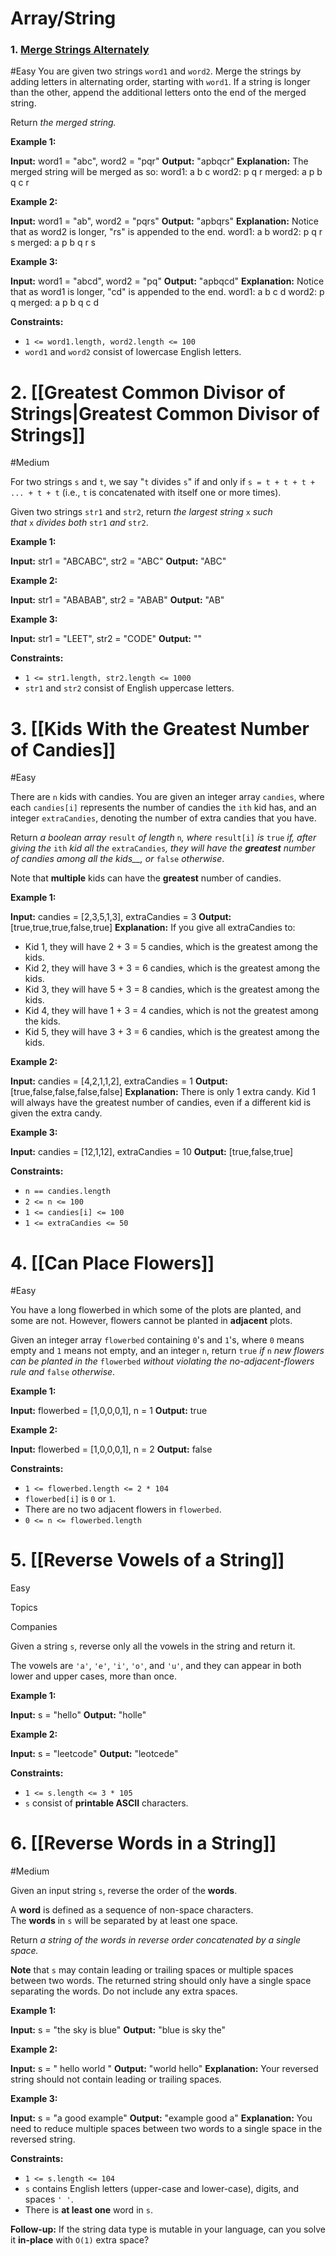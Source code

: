# Array/String

### 1. [Merge Strings Alternately](https://leetcode.com/problems/merge-strings-alternately/)

#Easy
You are given two strings `word1` and `word2`. Merge the strings by adding letters in alternating order, starting with `word1`. If a string is longer than the other, append the additional letters onto the end of the merged string.

Return _the merged string._

**Example 1:**

**Input:** word1 = "abc", word2 = "pqr"
**Output:** "apbqcr"
**Explanation:** The merged string will be merged as so:
word1:  a   b   c
word2:    p   q   r
merged: a p b q c r

**Example 2:**

**Input:** word1 = "ab", word2 = "pqrs"
**Output:** "apbqrs"
**Explanation:** Notice that as word2 is longer, "rs" is appended to the end.
word1:  a   b 
word2:    p   q   r   s
merged: a p b q   r   s

**Example 3:**

**Input:** word1 = "abcd", word2 = "pq"
**Output:** "apbqcd"
**Explanation:** Notice that as word1 is longer, "cd" is appended to the end.
word1:  a   b   c   d
word2:    p   q 
merged: a p b q c   d

**Constraints:**

- `1 <= word1.length, word2.length <= 100`
- `word1` and `word2` consist of lowercase English letters.

# 2. [[Greatest Common Divisor of Strings|Greatest Common Divisor of Strings]]

#Medium

For two strings `s` and `t`, we say "`t` divides `s`" if and only if `s = t + t + t + ... + t + t` (i.e., `t` is concatenated with itself one or more times).

Given two strings `str1` and `str2`, return _the largest string_ `x` _such that_ `x` _divides both_ `str1` _and_ `str2`.

**Example 1:**

**Input:** str1 = "ABCABC", str2 = "ABC"
**Output:** "ABC"

**Example 2:**

**Input:** str1 = "ABABAB", str2 = "ABAB"
**Output:** "AB"

**Example 3:**

**Input:** str1 = "LEET", str2 = "CODE"
**Output:** ""

**Constraints:**

- `1 <= str1.length, str2.length <= 1000`
- `str1` and `str2` consist of English uppercase letters.

# 3. [[Kids With the Greatest Number of Candies]]

#Easy

There are `n` kids with candies. You are given an integer array `candies`, where each `candies[i]` represents the number of candies the `ith` kid has, and an integer `extraCandies`, denoting the number of extra candies that you have.

Return _a boolean array_ `result` _of length_ `n`_, where_ `result[i]` _is_ `true` _if, after giving the_ `ith` _kid all the_ `extraCandies`_, they will have the **greatest** number of candies among all the kids__, or_ `false` _otherwise_.

Note that **multiple** kids can have the **greatest** number of candies.

**Example 1:**

**Input:** candies = [2,3,5,1,3], extraCandies = 3
**Output:** [true,true,true,false,true] 
**Explanation:** If you give all extraCandies to:
- Kid 1, they will have 2 + 3 = 5 candies, which is the greatest among the kids.
- Kid 2, they will have 3 + 3 = 6 candies, which is the greatest among the kids.
- Kid 3, they will have 5 + 3 = 8 candies, which is the greatest among the kids.
- Kid 4, they will have 1 + 3 = 4 candies, which is not the greatest among the kids.
- Kid 5, they will have 3 + 3 = 6 candies, which is the greatest among the kids.

**Example 2:**

**Input:** candies = [4,2,1,1,2], extraCandies = 1
**Output:** [true,false,false,false,false] 
**Explanation:** There is only 1 extra candy.
Kid 1 will always have the greatest number of candies, even if a different kid is given the extra candy.

**Example 3:**

**Input:** candies = [12,1,12], extraCandies = 10
**Output:** [true,false,true]

**Constraints:**

- `n == candies.length`
- `2 <= n <= 100`
- `1 <= candies[i] <= 100`
- `1 <= extraCandies <= 50`

# 4. [[Can Place Flowers]]

#Easy

You have a long flowerbed in which some of the plots are planted, and some are not. However, flowers cannot be planted in **adjacent** plots.

Given an integer array `flowerbed` containing `0`'s and `1`'s, where `0` means empty and `1` means not empty, and an integer `n`, return `true` _if_ `n` _new flowers can be planted in the_ `flowerbed` _without violating the no-adjacent-flowers rule and_ `false` _otherwise_.

**Example 1:**

**Input:** flowerbed = [1,0,0,0,1], n = 1
**Output:** true

**Example 2:**

**Input:** flowerbed = [1,0,0,0,1], n = 2
**Output:** false

**Constraints:**

- `1 <= flowerbed.length <= 2 * 104`
- `flowerbed[i]` is `0` or `1`.
- There are no two adjacent flowers in `flowerbed`.
- `0 <= n <= flowerbed.length`
# 5. [[Reverse Vowels of a String]]

Easy

Topics

Companies

Given a string `s`, reverse only all the vowels in the string and return it.

The vowels are `'a'`, `'e'`, `'i'`, `'o'`, and `'u'`, and they can appear in both lower and upper cases, more than once.

**Example 1:**

**Input:** s = "hello"
**Output:** "holle"

**Example 2:**

**Input:** s = "leetcode"
**Output:** "leotcede"

**Constraints:**

- `1 <= s.length <= 3 * 105`
- `s` consist of **printable ASCII** characters.

# 6. [[Reverse Words in a String]]

#Medium

Given an input string `s`, reverse the order of the **words**.

A **word** is defined as a sequence of non-space characters. The **words** in `s` will be separated by at least one space.

Return _a string of the words in reverse order concatenated by a single space._

**Note** that `s` may contain leading or trailing spaces or multiple spaces between two words. The returned string should only have a single space separating the words. Do not include any extra spaces.

**Example 1:**

**Input:** s = "the sky is blue"
**Output:** "blue is sky the"

**Example 2:**

**Input:** s = "  hello world  "
**Output:** "world hello"
**Explanation:** Your reversed string should not contain leading or trailing spaces.

**Example 3:**

**Input:** s = "a good   example"
**Output:** "example good a"
**Explanation:** You need to reduce multiple spaces between two words to a single space in the reversed string.

**Constraints:**

- `1 <= s.length <= 104`
- `s` contains English letters (upper-case and lower-case), digits, and spaces `' '`.
- There is **at least one** word in `s`.

**Follow-up:** If the string data type is mutable in your language, can you solve it **in-place** with `O(1)` extra space? 